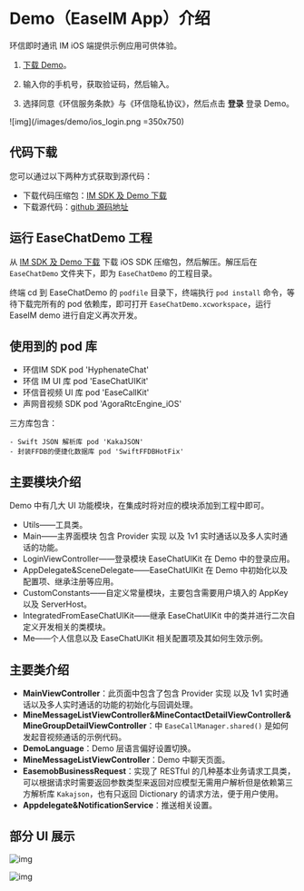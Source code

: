 # Demo（EaseIM App）介绍

<Toc />

环信即时通讯 IM iOS 端提供示例应用可供体验。

1. [下载 Demo](https://www.easemob.com/download/demo)。

2. 输入你的手机号，获取验证码，然后输入。

3. 选择同意《环信服务条款》与《环信隐私协议》，然后点击 **登录** 登录 Demo。

![img](/images/demo/ios_login.png =350x750)

## 代码下载

您可以通过以下两种方式获取到源代码：

- 下载代码压缩包：[IM SDK 及 Demo 下载](https://www.easemob.com/download/im)
- 下载源代码：[github 源码地址](https://github.com/easemob/easemob-demo-ios)

## 运行 EaseChatDemo 工程

从 [IM SDK 及 Demo 下载](https://www.easemob.com/download/im) 下载 iOS SDK 压缩包，然后解压。解压后在 `EaseChatDemo` 文件夹下，即为 `EaseChatDemo` 的工程目录。

终端 cd 到 EaseChatDemo 的 `podfile` 目录下，终端执行 `pod install` 命令，等待下载完所有的 pod 依赖库，即可打开 `EaseChatDemo.xcworkspace`，运行 EaseIM demo 进行自定义再次开发。

## 使用到的 pod 库

- 环信IM SDK pod 'HyphenateChat'
- 环信 IM UI 库 pod 'EaseChatUIKit'
- 环信音视频 UI 库 pod 'EaseCallKit'
- 声网音视频 SDK pod 'AgoraRtcEngine_iOS'

三方库包含：

```
- Swift JSON 解析库 pod 'KakaJSON'
- 封装FFDB的便捷化数据库 pod 'SwiftFFDBHotFix'
```

## 主要模块介绍

Demo 中有几大 UI 功能模块，在集成时将对应的模块添加到工程中即可。

- Utils——工具类。
- Main——主界面模块 包含 Provider 实现 以及 1v1 实时通话以及多人实时通话的功能。
- LoginViewController——登录模块 EaseChatUIKit 在 Demo 中的登录应用。
- AppDelegate&SceneDelegate——EaseChatUIKit 在 Demo 中初始化以及配置项、继承注册等应用。
- CustomConstants——自定义常量模块，主要包含需要用户填入的 AppKey 以及 ServerHost。
- IntegratedFromEaseChatUIKit——继承 EaseChatUIKit 中的类并进行二次自定义开发相关的类模块。
- Me——个人信息以及 EaseChatUIKit 相关配置项及其如何生效示例。

## 主要类介绍

- **MainViewController**：此页面中包含了包含 Provider 实现 以及 1v1 实时通话以及多人实时通话的功能的初始化与回调处理。
- **MineMessageListViewController&MineContactDetailViewController&MineGroupDetailViewController**：中 `EaseCallManager.shared()` 是如何发起音视频通话的示例代码。
- **DemoLanguage**：Demo 层语言偏好设置切换。
- **MineMessageListViewController**：Demo 中聊天页面。
- **EasemobBusinessRequest**：实现了 RESTful 的几种基本业务请求工具类，可以根据请求时需要返回参数类型来返回对应模型无需用户解析但是依赖第三方解析库 `Kakajson`，也有只返回 Dictionary 的请求方法，便于用户使用。
- **Appdelegate&NotificationService**：推送相关设置。

## 部分 UI 展示

![img](/images/demo/ios_contact.png)

![img](/images/demo/ios_chat.png)
